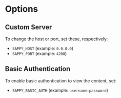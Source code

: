 # Options

## Custom Server

To change the host or port, set these, respectively:

- `SAPPY_HOST` (example: `0.0.0.0`)
- `SAPPY_PORT` (example: `4200`)

## Basic Authentication

To enable basic authentication to view the content, set:

- `SAPPY_BASIC_AUTH` (example: `username:password`)
